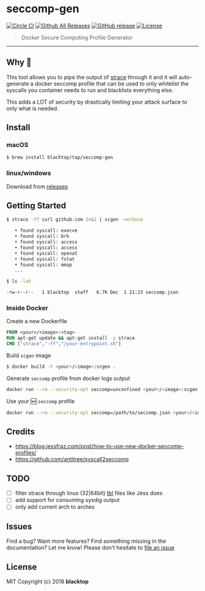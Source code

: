 # seccomp-gen

[![Circle CI](https://circleci.com/gh/blacktop/seccomp-gen.png?style=shield)](https://circleci.com/gh/blacktop/seccomp-gen) [![Github All Releases](https://img.shields.io/github/downloads/blacktop/seccomp-gen/total.svg)](https://github.com/blacktop/seccomp-gen/releases/latest) [![GitHub release](https://img.shields.io/github/release/blacktop/seccomp-gen.svg)](https://github.com/blacktop/seccomp-gen/releases) [![License](http://img.shields.io/:license-mit-blue.svg)](http://doge.mit-license.org)

> Docker Secure Computing Profile Generator

---

## Why 🤔

This tool allows you to pipe the output of [strace](https://strace.io) through it and it will auto-generate a docker seccomp profile that can be used to only whitelist the syscalls you container needs to run and blacklists everything else.

This adds a LOT of security by drastically limiting your attack surface to only what is needed.

## Install

### macOS

```bash
$ brew install blacktop/tap/seccomp-gen
```

### linux/windows

Download from [releases](https://github.com/blacktop/seccomp-gen/releases/latest)

## Getting Started

```bash
$ strace -ff curl github.com 2>&1 | scgen -verbose

   • found syscall: execve
   • found syscall: brk
   • found syscall: access
   • found syscall: access
   • found syscall: openat
   • found syscall: fstat
   • found syscall: mmap
   ...
```

```bash
$ ls -lah

-rw-r--r--   1 blacktop  staff   6.7K Dec  1 21:23 seccomp.json
```

### Inside Docker

Create a new Dockerfile

```dockerfile
FROM <your>/<image>:<tag>
RUN apt-get update && apt-get install -y strace
CMD ["strace","-ff","/your-entrypoint.sh"]
```

Build `scgen` image

```bash
$ docker build -t <your>/<image>:scgen .
```

Generate `seccomp` profile from docker logs output

```bash
docker run --rm --security-opt seccomp=unconfined <your>/<image>:scgen 2>&1 | scgen -verbose
```

Use your :new: `seccomp` profile

```bash
docker run --rm --security-opt seccomp=/path/to/seccomp.json <your>/<image>:<tag>
```

## Credits

- https://blog.jessfraz.com/post/how-to-use-new-docker-seccomp-profiles/
- https://github.com/antitree/syscall2seccomp

## TODO

- [ ] filter strace through linux (32|64bit) [tbl](https://github.com/torvalds/linux/blob/master/arch/x86/entry/syscalls/syscall_64.tbl) files like Jess does
- [ ] add support for consuming sysdig output
- [ ] only add current arch to arches

## Issues

Find a bug? Want more features? Find something missing in the documentation? Let me know! Please don't hesitate to [file an issue](https://github.com/blacktop/seccomp-gen/issues/new)

## License

MIT Copyright (c) 2018 **blacktop**
